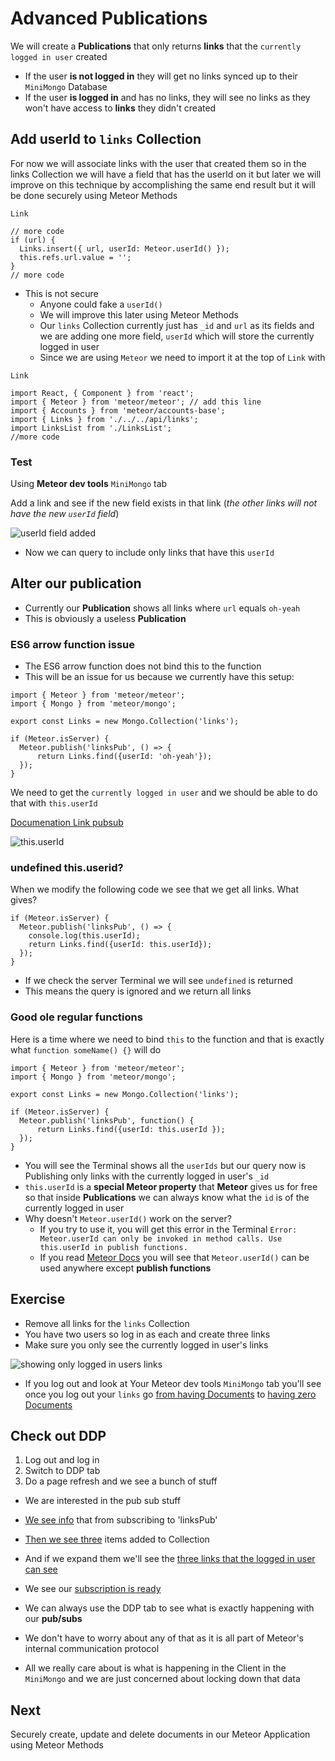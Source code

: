 # Advanced Publications
We will create a **Publications** that only returns **links** that the `currently logged in user` created

* If the user **is not logged in** they will get no links synced up to their `MiniMongo` Database
* If the user **is logged in** and has no links, they will see no links as they won't have access to **links** they didn't created

## Add userId to `links` Collection
For now we will associate links with the user that created them so in the links Collection we will have a field that has the userId on it but later we will improve on this technique by accomplishing the same end result but it will be done securely using Meteor Methods

`Link`

```
// more code
if (url) {
  Links.insert({ url, userId: Meteor.userId() });
  this.refs.url.value = '';
}
// more code
```

* This is not secure
    - Anyone could fake a `userId()`
    - We will improve this later using Meteor Methods
    - Our `links` Collection currently just has `_id` and `url` as its fields and we are adding one more field, `userId` which will store the currently logged in user
    - Since we are using `Meteor` we need to import it at the top of `Link` with

`Link`

```
import React, { Component } from 'react';
import { Meteor } from 'meteor/meteor'; // add this line
import { Accounts } from 'meteor/accounts-base';
import { Links } from './../../api/links';
import LinksList from './LinksList';
//more code
```

### Test
Using **Meteor dev tools** `MiniMongo` tab

Add a link and see if the new field exists in that link (_the other links will not have the new `userId` field_)

![userId field added](https://i.imgur.com/zkfcFL1.png)

* Now we can query to include only links that have this `userId`

## Alter our publication
* Currently our **Publication** shows all links where `url` equals `oh-yeah`
* This is obviously a useless **Publication**

### ES6 arrow function issue
* The ES6 arrow function does not bind this to the function
* This will be an issue for us because we currently have this setup:

```
import { Meteor } from 'meteor/meteor';
import { Mongo } from 'meteor/mongo';

export const Links = new Mongo.Collection('links');

if (Meteor.isServer) {
  Meteor.publish('linksPub', () => {
      return Links.find({userId: 'oh-yeah'});
  });
}
```

We need to get the `currently logged in user` and we should be able to do that with `this.userId`

[Documenation Link pubsub](http://docs.meteor.com/api/pubsub.html)

![this.userId](https://i.imgur.com/yKK9Fiu.png)

### undefined this.userid?
When we modify the following code we see that we get all links. What gives?

```
if (Meteor.isServer) {
  Meteor.publish('linksPub', () => {
    console.log(this.userId);
    return Links.find({userId: this.userId});
  });
}
```

* If we check the server Terminal we will see `undefined` is returned
* This means the query is ignored and we return all links

### Good ole regular functions
Here is a time where we need to bind `this` to the function and that is exactly what `function someName() {}` will do

```
import { Meteor } from 'meteor/meteor';
import { Mongo } from 'meteor/mongo';

export const Links = new Mongo.Collection('links');

if (Meteor.isServer) {
  Meteor.publish('linksPub', function() {
      return Links.find({userId: this.userId });
  });
}
```

* You will see the Terminal shows all the `userIds` but our query now is Publishing only links with the currently logged in user's `_id`
* `this.userId` is a **special Meteor property** that **Meteor** gives us for free so that inside **Publications** we can always know what the `id` is of the currently logged in user
* Why doesn't `Meteor.userId()` work on the server?
    - If you try to use it, you will get this error in the Terminal `Error: Meteor.userId can only be invoked in method calls. Use this.userId in publish functions.`
    - If you read [Meteor Docs](http://docs.meteor.com/api/accounts.html#Meteor-userId) you will see that `Meteor.userId()` can be used anywhere except **publish functions**

## Exercise
* Remove all links for the `links` Collection
* You have two users so log in as each and create three links
* Make sure you only see the currently logged in user's links

![showing only logged in users links](https://i.imgur.com/LbVVDZq.png)

* If you log out and look at Your Meteor dev tools `MiniMongo` tab you'll see once you log out your `links` go [from having Documents](https://i.imgur.com/QovaNvP.png) to [having zero Documents](https://i.imgur.com/PHaXvKL.png)

## Check out DDP
1. Log out and log in
2. Switch to DDP tab
3. Do a page refresh and we see a bunch of stuff

* We are interested in the pub sub stuff
* [We see info](https://i.imgur.com/QCz0qMR.png) that from subscribing to 'linksPub'
* [Then we see three](https://i.imgur.com/ilkUVlL.png) items added to Collection
* And if we expand them we'll see the [three links that the logged in user can see](https://i.imgur.com/E2TfaO3.png)
* We see our [subscription is ready](https://i.imgur.com/VNCBtmr.png)

* We can always use the DDP tab to see what is exactly happening with our **pub/subs**
* We don't have to worry about any of that as it is all part of Meteor's internal communication protocol
* All we really care about is what is happening in the Client in the `MiniMongo` and we are just concerned about locking down that data

## Next
Securely create, update and delete documents in our Meteor Application using Meteor Methods

